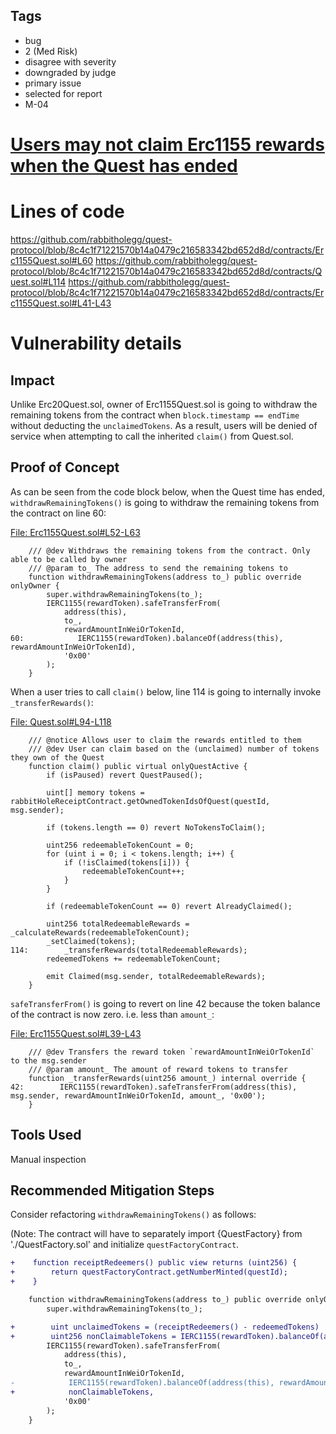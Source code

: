 ## Tags

- bug
- 2 (Med Risk)
- disagree with severity
- downgraded by judge
- primary issue
- selected for report
- M-04

# [Users may not claim Erc1155 rewards when the Quest has ended](https://github.com/code-423n4/2023-01-rabbithole-findings/issues/528) 

# Lines of code

https://github.com/rabbitholegg/quest-protocol/blob/8c4c1f71221570b14a0479c216583342bd652d8d/contracts/Erc1155Quest.sol#L60
https://github.com/rabbitholegg/quest-protocol/blob/8c4c1f71221570b14a0479c216583342bd652d8d/contracts/Quest.sol#L114
https://github.com/rabbitholegg/quest-protocol/blob/8c4c1f71221570b14a0479c216583342bd652d8d/contracts/Erc1155Quest.sol#L41-L43


# Vulnerability details

## Impact
Unlike Erc20Quest.sol, owner of Erc1155Quest.sol is going to withdraw the remaining tokens from the contract when `block.timestamp == endTime` without deducting the `unclaimedTokens`. As a result, users will be denied of service when attempting to call the inherited `claim()` from Quest.sol. 

## Proof of Concept
As can be seen from the code block below, when the Quest time has ended, `withdrawRemainingTokens()` is going to withdraw the remaining tokens from the contract on line 60:

[File: Erc1155Quest.sol#L52-L63](https://github.com/rabbitholegg/quest-protocol/blob/8c4c1f71221570b14a0479c216583342bd652d8d/contracts/Erc1155Quest.sol#L52-L63)

```solidity
    /// @dev Withdraws the remaining tokens from the contract. Only able to be called by owner
    /// @param to_ The address to send the remaining tokens to
    function withdrawRemainingTokens(address to_) public override onlyOwner {
        super.withdrawRemainingTokens(to_);
        IERC1155(rewardToken).safeTransferFrom(
            address(this),
            to_,
            rewardAmountInWeiOrTokenId,
60:            IERC1155(rewardToken).balanceOf(address(this), rewardAmountInWeiOrTokenId),
            '0x00'
        );
    }
```
When a user tries to call `claim()` below, line 114 is going to internally invoke `_transferRewards()`:

[File: Quest.sol#L94-L118](https://github.com/rabbitholegg/quest-protocol/blob/8c4c1f71221570b14a0479c216583342bd652d8d/contracts/Quest.sol#L94-L118)

```solidity
    /// @notice Allows user to claim the rewards entitled to them
    /// @dev User can claim based on the (unclaimed) number of tokens they own of the Quest
    function claim() public virtual onlyQuestActive {
        if (isPaused) revert QuestPaused();

        uint[] memory tokens = rabbitHoleReceiptContract.getOwnedTokenIdsOfQuest(questId, msg.sender);

        if (tokens.length == 0) revert NoTokensToClaim();

        uint256 redeemableTokenCount = 0;
        for (uint i = 0; i < tokens.length; i++) {
            if (!isClaimed(tokens[i])) {
                redeemableTokenCount++;
            }
        }

        if (redeemableTokenCount == 0) revert AlreadyClaimed();

        uint256 totalRedeemableRewards = _calculateRewards(redeemableTokenCount);
        _setClaimed(tokens);
114:        _transferRewards(totalRedeemableRewards);
        redeemedTokens += redeemableTokenCount;

        emit Claimed(msg.sender, totalRedeemableRewards);
    }
```
`safeTransferFrom()` is going to revert on line 42 because the token balance of the contract is now zero. i.e. less than `amount_`:

[File: Erc1155Quest.sol#L39-L43](https://github.com/rabbitholegg/quest-protocol/blob/8c4c1f71221570b14a0479c216583342bd652d8d/contracts/Erc1155Quest.sol#L39-L43)

```solidity
    /// @dev Transfers the reward token `rewardAmountInWeiOrTokenId` to the msg.sender
    /// @param amount_ The amount of reward tokens to transfer
    function _transferRewards(uint256 amount_) internal override {
42:        IERC1155(rewardToken).safeTransferFrom(address(this), msg.sender, rewardAmountInWeiOrTokenId, amount_, '0x00');
    }
```
## Tools Used
Manual inspection

## Recommended Mitigation Steps
Consider refactoring `withdrawRemainingTokens()` as follows:

(Note: The contract will have to separately import {QuestFactory} from './QuestFactory.sol' and initialize `questFactoryContract`.

```diff
+    function receiptRedeemers() public view returns (uint256) {
+        return questFactoryContract.getNumberMinted(questId);
+    }

    function withdrawRemainingTokens(address to_) public override onlyOwner {
        super.withdrawRemainingTokens(to_);

+        uint unclaimedTokens = (receiptRedeemers() - redeemedTokens)
+        uint256 nonClaimableTokens = IERC1155(rewardToken).balanceOf(address(this), rewardAmountInWeiOrTokenId) - unclaimedTokens;
        IERC1155(rewardToken).safeTransferFrom(
            address(this),
            to_,
            rewardAmountInWeiOrTokenId,
-            IERC1155(rewardToken).balanceOf(address(this), rewardAmountInWeiOrTokenId),
+            nonClaimableTokens,
            '0x00'
        );
    }
``` 